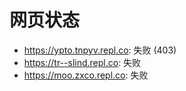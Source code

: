 # 网页状态
- https://ypto.tnpyv.repl.co: 失败 (403)
- https://tr--slind.repl.co: 失败
- https://moo.zxco.repl.co: 失败
